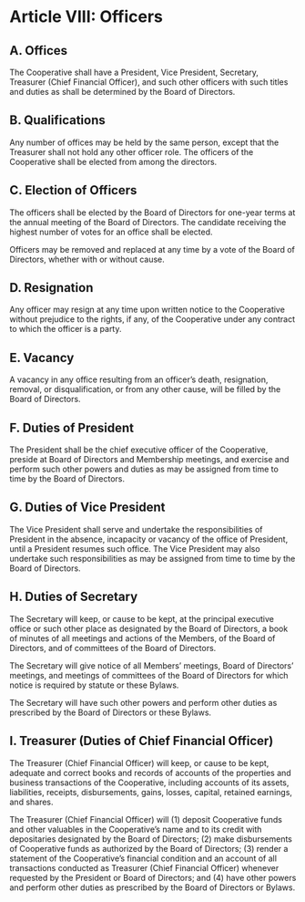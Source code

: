 # Article VIII: Officers

## A. Offices

The Cooperative shall have a President, Vice President, Secretary, Treasurer (Chief Financial Officer), and such other officers with such titles and duties as shall be determined by the Board of Directors.

## B. Qualifications

Any number of offices may be held by the same person, except that the Treasurer shall not hold any other officer role.  The officers of the Cooperative shall be elected from among the directors.

## C. Election of Officers

The officers shall be elected by the Board of Directors for one-year terms at the annual meeting of the Board of Directors.  The candidate receiving the highest number of votes for an office shall be elected.

Officers may be removed and replaced at any time by a vote of the Board of Directors, whether with or without cause.

## D. Resignation

Any officer may resign at any time upon written notice to the Cooperative without prejudice to the rights, if any, of the Cooperative under any contract to which the officer is a party.

## E. Vacancy

A vacancy in any office resulting from an officer’s death, resignation, removal, or disqualification, or from any other cause, will be filled by the Board of Directors.

## F. Duties of President

The President shall be the chief executive officer of the Cooperative, preside at Board of Directors and Membership meetings, and exercise and perform such other powers and duties as may be assigned from time to time by the Board of Directors.

## G.  Duties of Vice President

The Vice President shall serve and undertake the responsibilities of President in the absence, incapacity or vacancy of the office of President, until a President resumes such office. The Vice President may also undertake such responsibilities as may be assigned from time to time by the Board of Directors.

## H. Duties of Secretary

The Secretary will keep, or cause to be kept, at the principal executive office or such other place as designated by the Board of Directors, a book of minutes of all meetings and actions of the Members, of the Board of Directors, and of committees of the Board of Directors.

The Secretary will give notice of all Members’ meetings, Board of Directors’ meetings, and meetings of committees of the Board of Directors for which notice is required by statute or these Bylaws.

The Secretary will have such other powers and perform other duties as prescribed by the Board of Directors or these Bylaws.

## I. Treasurer (Duties of Chief Financial Officer)

The Treasurer (Chief Financial Officer) will keep, or cause to be kept, adequate and correct books and records of accounts of the properties and business transactions of the Cooperative, including accounts of its assets, liabilities, receipts, disbursements, gains, losses, capital, retained earnings, and shares.

The Treasurer (Chief Financial Officer) will (1) deposit Cooperative funds and other valuables in the Cooperative’s name and to its credit with depositaries designated by the Board of Directors; (2) make disbursements of Cooperative funds as authorized by the Board of Directors; (3) render a statement of the Cooperative’s financial condition and an account of all transactions conducted as Treasurer (Chief Financial Officer) whenever requested by the President or Board of Directors; and (4) have other powers and perform other duties as prescribed by the Board of Directors or Bylaws.
